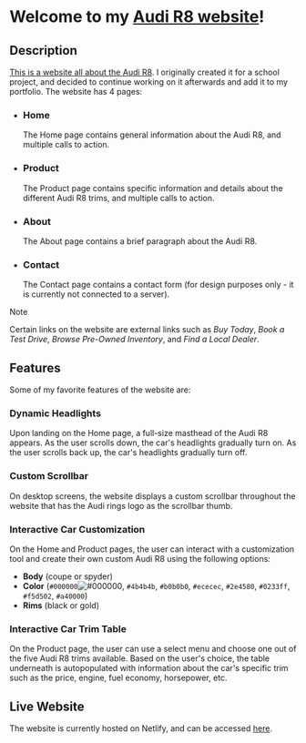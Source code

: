 # Welcome to my [Audi R8 website](https://michalaforest-audi-r8.netlify.app/)!

## Description
[This is a website all about the Audi R8](https://michalaforest-audi-r8.netlify.app/). I originally created it for a school project, and decided to continue working on it afterwards and add it to my portfolio. The website has 4 pages:
* ### Home
  The Home page contains general information about the Audi R8, and multiple calls to action.
* ### Product
  The Product page contains specific information and details about the different Audi R8 trims, and multiple calls to action.
* ### About
  The About page contains a brief paragraph about the Audi R8.
* ### Contact
  The Contact page contains a contact form (for design purposes only - it is currently not connected to a server).

> [!NOTE]
> Certain links on the website are external links such as _Buy Today_, _Book a Test Drive_, _Browse Pre-Owned Inventory_, and _Find a Local Dealer_.

## Features
Some of my favorite features of the website are:

### Dynamic Headlights
Upon landing on the Home page, a full-size masthead of the Audi R8 appears. As the user scrolls down, the car's headlights gradually turn on. As the user scrolls back up, the car's headlights gradually turn off.

### Custom Scrollbar
On desktop screens, the website displays a custom scrollbar throughout the website that has the Audi rings logo as the scrollbar thumb.

### Interactive Car Customization
On the Home and Product pages, the user can interact with a customization tool and create their own custom Audi R8 using the following options:
* **Body** (coupe or spyder)
* **Color** (`#000000`![#000000](https://placehold.co/15x15/000000/000000.png), `#4b4b4b`, `#b0b0b0`, `#ececec`, `#2e4580`, `#0233ff`, `#f5d502`, `#a40000`)
* **Rims** (black or gold)

### Interactive Car Trim Table 
On the Product page, the user can use a select menu and choose one out of the five Audi R8 trims available. Based on the user's choice, the table underneath is autopopulated with information about the car's specific trim such as the price, engine, fuel economy, horsepower, etc.

## Live Website
The website is currently hosted on Netlify, and can be accessed [here](https://michalaforest-audi-r8.netlify.app/).
